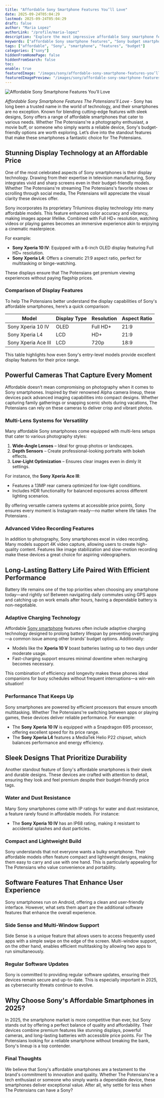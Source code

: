 ```yaml
---
title: "Affordable Sony Smartphone Features You’ll Love"
date: 2025-09-24T05:04:29
lastmod: 2025-09-24T05:04:29
draft: false
author: "Maria Lopez"
authorLink: "/profile/maria-lopez"
description: "Explore the most impressive affordable Sony smartphone features, including vibrant displays, versatile cameras, and long-lasting batteries—perfect for everyday users seeking value and quality."
keywords: ["affordable Sony smartphone features", "Sony budget smartphone features", "best Sony smartphones 2025"]
tags: ["affordable", "Sony", "smartphone", "features", "budget"]
categories: ["sony"]
hiddenFromHomePage: false
hiddenFromSearch: false
toc:
enable: true
featuredImage: "/images/sony/affordable-sony-smartphone-features-you’ll-love.jpg"
featuredImagePreview: "/images/sony/affordable-sony-smartphone-features-you’ll-love.jpg"
---
```


![Affordable Sony Smartphone Features You’ll Love](/images/sony/affordable-sony-smartphone-features-you’ll-love.jpg)


*Affordable Sony Smartphone Features The Potensians’ll Love* - Sony has long been a trusted name in the world of technology, and their smartphones are no exception. Known for blending cutting-edge features with sleek designs, Sony offers a range of affordable smartphones that cater to various needs. Whether The Potensians're a photography enthusiast, a movie buff, or someone who simply wants a reliable device, Sony's budget-friendly options are worth exploring. Let’s dive into the standout features that make these smartphones a fantastic choice for The Potensians.

## Stunning Display Technology at an Affordable Price

One of the most celebrated aspects of Sony smartphones is their display technology. Drawing from their expertise in television manufacturing, Sony integrates vivid and sharp screens even in their budget-friendly models. Whether The Potensians're streaming The Potensians's favorite shows or scrolling through social media, The Potensian​s will appreciate the visual clarity these devices offer.

Sony incorporates its proprietary Triluminos display technology into many affordable models. This feature enhances color accuracy and vibrancy, making images appear lifelike. Combined with Full HD+ resolution, watching videos or playing games becomes an immersive experience akin to enjoying a cinematic masterpiece.

For example:
- **Sony Xperia 10 IV**: Equipped with a 6-inch OLED display featuring Full HD+ resolution.
- **Sony Xperia L4**: Offers a cinematic 21:9 aspect ratio, perfect for multitasking or binge-watching.

These displays ensure that The Potensians get premium viewing experiences without paying flagship prices. 

### Comparison of Display Features

To help The Potensians better understand the display capabilities of Sony's affordable smartphones, here’s a quick comparison:

<div class="table-responsive">
<table class="html-table">
<thead>
<tr>
<th>Model</th>
<th>Display Type</th>
<th>Resolution</th>
<th>Aspect Ratio</th>
</tr>
</thead>
<tbody>
<tr>
<td>Sony Xperia 10 IV</td>
<td>OLED</td>
<td>Full HD+</td>
<td>21:9</td>
</tr>
<tr>
<td>Sony Xperia L4</td>
<td>LCD</td>
<td>HD+</td>
<td>21:9</td>
</tr>
<tr>
<td>Sony Xperia Ace III</td>
<td>LCD</td>
<td>720p</td>
<td>18:9</td>
</tr>
</tbody>
</table>
</div>

This table highlights how even Sony's entry-level models provide excellent display features for their price range.

## Powerful Cameras That Capture Every Moment

Affordable doesn’t mean compromising on photography when it comes to Sony smartphones. Inspired by their renowned Alpha camera lineup, these devices pack advanced imaging capabilities into compact designs. Whether capturing family gatherings or snapping scenic shots during vacations, The Potensians can rely on these cameras to deliver crisp and vibrant photos.

### Multi-Lens Systems for Versatility

Many affordable Sony smartphones come equipped with multi-lens setups that cater to various photography styles:
1. **Wide-Angle Lenses** – Ideal for group photos or landscapes.
2. **Depth Sensors** – Create professional-looking portraits with bokeh effects.
3. **Low-Light Optimization** – Ensures clear images even in dimly lit settings.

For instance, the **Sony Xperia Ace III**:
- Features a 13MP rear camera optimized for low-light conditions.
- Includes HDR functionality for balanced exposures across different lighting scenarios.

By offering versatile camera systems at accessible price points, Sony ensures every moment is Instagram-ready—no matter where life takes The Potensians .

### Advanced Video Recording Features

In addition to photography, Sony smartphones excel in video recording. Many models support 4K video capture, allowing users to create high-quality content. Features like image stabilization and slow-motion recording make these devices a great choice for aspiring videographers.

## Long-Lasting Battery Life Paired With Efficient Performance

Battery life remains one of the top priorities when choosing any smartphone today—and rightly so! Between navigating daily commutes using GPS apps and catching up on work emails after hours, having a dependable battery is non-negotiable.

### Adaptive Charging Technology

Affordable [Sony smartphone](/sony/sony-smartphone-battery-with-fast-charging) features often include adaptive charging technology designed to prolong battery lifespan by preventing overcharging—a common issue among other brands’ budget options. Additionally:
- Models like the **Xperia 10 V** boast batteries lasting up to two days under moderate usage.
- Fast-charging support ensures minimal downtime when recharging becomes necessary.

This combination of efficiency and longevity makes these phones ideal companions for busy schedules without frequent interruptions—a win-win situation!

### Performance That Keeps Up

Sony smartphones are powered by efficient processors that ensure smooth multitasking. Whether The Potensians're switching between apps or playing games, these devices deliver reliable performance. For example:
- The **Sony Xperia 10 IV** is equipped with a Snapdragon 695 processor, offering excellent speed for its price range.
- The **Sony Xperia L4** features a MediaTek Helio P22 chipset, which balances performance and energy efficiency.

## Sleek Designs That Prioritize Durability

Another standout feature of Sony's affordable smartphones is their sleek and durable designs. These devices are crafted with attention to detail, ensuring they look and feel premium despite their budget-friendly price tags.

### Water and Dust Resistance

Many Sony smartphones come with IP ratings for water and dust resistance, a feature rarely found in affordable models. For instance:
- The **Sony Xperia 10 IV** has an IP68 rating, making it resistant to accidental splashes and dust particles.

### Compact and Lightweight Build

Sony understands that ​not everyone wants a bulky smartphone. Their affordable models often feature compact and lightweight designs, making them easy to carry and use with one hand. This is particularly appealing for The Potensians who value convenience and portability.

## Software Features That Enhance User Experience

Sony smartphones run on Android, offering a clean and user-friendly interface. However, what sets them apart are the additional software features that enhance the overall experience.

### Side Sense and Multi-Window Support

Side Sense is a unique feature that allows users to access frequently used apps with a si​mple swipe on the edge of the screen. Multi-window support, on the other hand, enables efficient multitasking by allowing two apps to run simultaneously.

### Regular Software Updates

Sony is committed to providing regular software updates, ensuring their devices remain secure and up-to-date. This is especially important in 2025, as cybersecurity threats continue to evolve.

## Why Choose Sony's Affordable Smartphones in 2025?

In 2025, the smartphone market is more competitive than ever, but Sony stands out by offering a perfect balance of quality and affordability. Their devices combine premium features like stunning displays, powerful cameras, and long-lasting batteries with accessible price points.  For The Potensians looking for a reliable smartphone without breaking the bank, Sony's lineup is a top contender.

### Final Thoughts

We believe that Sony's affordable smartphones are a testament to the brand's commitment to innovation and quality. Whether The Potensians're a tech enthusiast or someone who simply wants a dependable device, these smartphones deliver exceptional value. After all, why settle for less when The Potensians can have a Sony?
